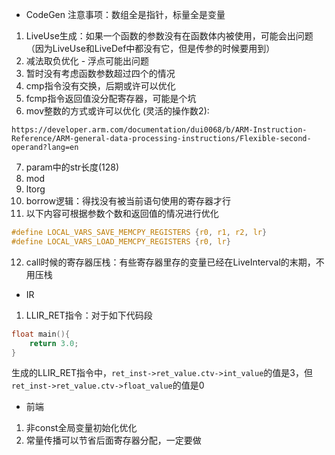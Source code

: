 - CodeGen
注意事项：数组全是指针，标量全是变量

1. LiveUse生成：如果一个函数的参数没有在函数体内被使用，可能会出问题（因为LiveUse和LiveDef中都没有它，但是传参的时候要用到）
2. 减法取负优化 - 浮点可能出问题
3. 暂时没有考虑函数参数超过四个的情况
4. cmp指令没有交换，后期或许可以优化
5. fcmp指令返回值没分配寄存器，可能是个坑
6. mov整数的方式或许可以优化 (灵活的操作数2):
```
https://developer.arm.com/documentation/dui0068/b/ARM-Instruction-Reference/ARM-general-data-processing-instructions/Flexible-second-operand?lang=en
```
7. param中的str长度(128)
8. mod
9. ltorg
10. borrow逻辑：得找没有被当前语句使用的寄存器才行
11. 以下内容可根据参数个数和返回值的情况进行优化
```c
#define LOCAL_VARS_SAVE_MEMCPY_REGISTERS {r0, r1, r2, lr}
#define LOCAL_VARS_LOAD_MEMCPY_REGISTERS {r0, lr}
```
12. call时候的寄存器压栈：有些寄存器里存的变量已经在LiveInterval的末期，不用压栈
- IR
1. LLIR_RET指令：对于如下代码段
```c
float main(){
    return 3.0;
}
```
生成的LLIR_RET指令中，`ret_inst->ret_value.ctv->int_value`的值是3，但`ret_inst->ret_value.ctv->float_value`的值是0
- 前端
1. 非const全局变量初始化优化
2. 常量传播可以节省后面寄存器分配，一定要做
